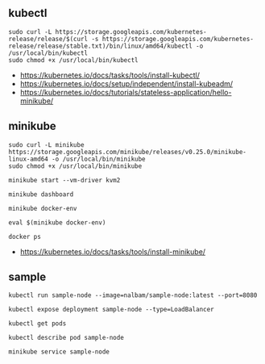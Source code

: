 ## kubectl
```
sudo curl -L https://storage.googleapis.com/kubernetes-release/release/$(curl -s https://storage.googleapis.com/kubernetes-release/release/stable.txt)/bin/linux/amd64/kubectl -o /usr/local/bin/kubectl
sudo chmod +x /usr/local/bin/kubectl
```
 * https://kubernetes.io/docs/tasks/tools/install-kubectl/
 * https://kubernetes.io/docs/setup/independent/install-kubeadm/
 * https://kubernetes.io/docs/tutorials/stateless-application/hello-minikube/

## minikube
```
sudo curl -L minikube https://storage.googleapis.com/minikube/releases/v0.25.0/minikube-linux-amd64 -o /usr/local/bin/minikube
sudo chmod +x /usr/local/bin/minikube

minikube start --vm-driver kvm2

minikube dashboard

minikube docker-env

eval $(minikube docker-env)

docker ps
```
 * https://kubernetes.io/docs/tasks/tools/install-minikube/

## sample
```
kubectl run sample-node --image=nalbam/sample-node:latest --port=8080

kubectl expose deployment sample-node --type=LoadBalancer

kubectl get pods

kubectl describe pod sample-node

minikube service sample-node
```
